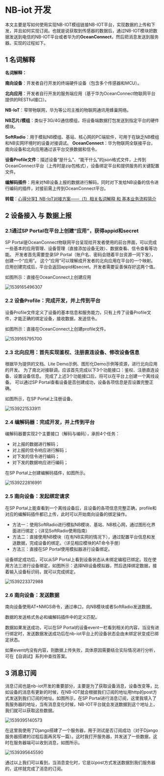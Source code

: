 # NB-iot 开发

本文主要是写如何使用实现NB-IOT模组链接NB-IOT平台，实现数据的上传和下发，并且如何实现订阅。也就是说获取到传感器的数据后，通过NB-IOT模块把数据发送到电信的NB-IOT平台或者华为的**OceanConnect**，然后把消息发送到服务器。实现的过程如下。

## 1 名词解释

**名词解释：**

**南向设备**：开发者自行开发的终端硬件设备（包含多个传感器和MCU）。

**北向应用**：开发者自行开发的服务端应用（基于华为OceanConnect物联网平台提供的RESTful接口）。

**NB-IoT**：窄带物联网，华为等公司主推的物联网通讯用蜂巢网络。

**NB芯片/模组**：类似于3G/4G通信模组，将设备端数据打包发送到指定平台的硬件模块。

**SoftRadio**：用于模拟NB模组、基站、核心网的PC端软件，可用于在缺乏NB模组和NB实网环境时的设备对接调试。
**OceanConnect**：华为物联网全联接平台，南向设备和北向应用通过该平台交换数据和信令。

**设备Profile文件**：描述设备“是什么”、“能干什么”的json格式文件，上传到OceanConnect平台（上传时是zip包格式），设备绑定平台和提供服务的关键配置文件。

**编解码插件**：用来对NB设备上报的数据进行解码，同时对下发给NB设备的信令进行编码的插件，对接前需上传到OceanConnect平台。

**转载**：[心得分享】NB-IoT对接方案——（1）相关名词解释 和 基本业务流程简介](https://developer.huawei.com/ict/forum/thread-19045.html)

## 2 设备接入 与 数据上报

### 2.1通过SP Portal在平台上创建“应用”，获得appid和secret

SP Portal是OceanConnect物联网平台呈现给开发者使用的前台界面，可以完成一些基本的应用管理、设备管理（直接添加设备无效）、数据查看、信令查看等功能。
开发者首先需要登录SP Portal（账户名、密码会随着平台资源一同下发），创建一个“应用”。
这个“应用”可以理解成开发者的北向应用在平台的一个映射。
应用创建完成后，平台会返回appid和secret。开发者需要妥善保存好这两个值。

如图所示：直接在OceanConnect上创建应用

![1539165496307](E:\GitHub\work\nbiot开发\image\createAPP.png)

### 2.2 设备Profile：完成开发，并上传到平台

设备Profile文件定义了设备的基本信息和服务能力，只有上传了设备Profile文件，才能正确的绑定设备，接收数据，发送信令。

如图所示：直接在OceanConnect上创建profile文件。

![1539165795700](E:\GitHub\work\nbiot开发\image\createProfile)

### 2.3 北向应用：首先实现鉴权、注册直连设备、修改设备信息

根据华为提供的文档、Lite Demo示例、图形化Demo示例等资源，进行北向应用的开发。
为了南北对接联调，应该首先完成以下3个功能接口：鉴权、注册直连设备、设置设备信息。
完成了上述3个功能接口后，将可以在平台上创建一个离线设备。
可以通过SP Portal查看设备是否创建成功，设备各项信息是否设置完整正确。

如图所示，在SP Portal上注册设备。

![1539221533911](E:\GitHub\work\nbiot开发\image\registered)

### 2.4 编解码器：完成开发，并上传到平台

编解码器要实现2个主要接口（解码与编码），承担4个任务：

- 对上报的数据进行解码；
- 对上报的信令响应进行解码；
- 对下发的信令进行编码；
- 对下发的数据响应进行编码；

在SP Portal上创建编解码插件，如图所示。

![1539222816991](E:\GitHub\work\nbiot开发\image\createEditCode.png)

### 2.5 南向设备：发起绑定请求

在SP Portal上能查看到一个离线设备后，且设备的各项信息完整正确，profile和对应的编解码插件都已上传，此时可以开始南向设备的绑定操作。

- 方法一：使用SoftRadio进行模拟NB模块、基站、NB核心网，通过图形化界面进行绑定；（详见SoftRadio使用指南）
- 方法二：直接使用NB模块（在有NB实网的情况下），通过配置平台信息和发送数据，完成设备的绑定。（详见相应模块的AT命令手册）
- 方法三：直接在SP Portal使用模拟器进行设备绑定。

设备绑定成功后，可以从SP Portal上看到设备状态从未绑定编程已绑定。现在使用方法三进行设备绑定，如图所示：选择NB设备模拟器，然后选择绑定数据，接着输入设备标识码，就可以完成绑定。

![1539223372988](C:\Users\RD007\AppData\Local\Temp\1539223372988.png)

### 2.6 南向设备：发送数据

南向设备使用AT+NMGS命令，通过串口，向NB模块或者SoftRadio发送数据。

数据的发送格式务必和编解码插件中的定义匹配。

数据如果发送成功，可以在SP Portal的设备event一栏看到相关的内容，当没有进行绑定时，发送数据发送成功后在nb-iot平台上的设备状态会由未绑定状变成已绑定状态。

如果event内没有内容，则数据上传失败，具体原因需要结合实际情况进行分析，可在【自调试】系列中查找答案。 

## 3 消息订阅

消息订阅也是nb-iot开发的重要部分，主要是为了获取设备消息，设备改变等，比如设备的消息有更新的时候，在NB-IOT就会根据我们订阅的地址用http的post方式发送到我们订阅的地址。如图所示，在SP Portal进行消息订阅，这里我填入了我服务器的地址，当有消息变化时候，NB-IOT平台就会发送数据到这个地址上，我们就可以获取这些数据。

![1539395140573](E:\GitHub\work\nbiot开发\image\subscription.png)

在这里我使用了Django搭建了一个服务器，用于测试是否订阅成功（对于Django服务器搭建的过程后面再另写一篇）。这时我打开服务器，并发送了一些数据，这时在服务器端可以收到消息，如图所示。

![1539395645590](E:\GitHub\work\nbiot开发\image\subscription_data.png)

通过以上我们可以看到，当消息变化时，它是以post方式发送数据到我们服务器的，这样就完成了消息的订阅。









